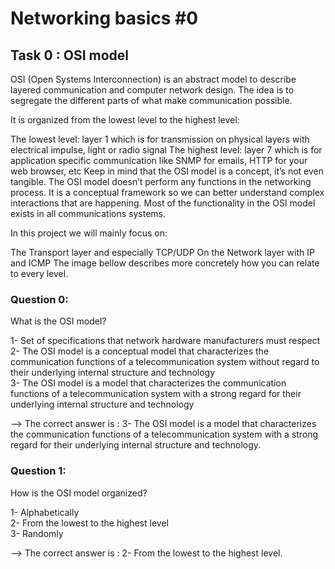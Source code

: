 # Networking basics #0  

## Task 0 : OSI model  

OSI (Open Systems Interconnection) is an abstract model to describe layered communication and computer network design. The idea is to segregate the different parts of what make communication possible.

It is organized from the lowest level to the highest level:

The lowest level: layer 1 which is for transmission on physical layers with electrical impulse, light or radio signal
The highest level: layer 7 which is for application specific communication like SNMP for emails, HTTP for your web browser, etc
Keep in mind that the OSI model is a concept, it’s not even tangible. The OSI model doesn’t perform any functions in the networking process. It is a conceptual framework so we can better understand complex interactions that are happening. Most of the functionality in the OSI model exists in all communications systems.

In this project we will mainly focus on:

The Transport layer and especially TCP/UDP
On the Network layer with IP and ICMP
The image bellow describes more concretely how you can relate to every level.

### Question 0: 

What is the OSI model?

1- Set of specifications that network hardware manufacturers must respect  
2- The OSI model is a conceptual model that characterizes the communication functions of a telecommunication system without regard to their underlying internal structure and technology  
3- The OSI model is a model that characterizes the communication functions of a telecommunication system with a strong regard for their underlying internal structure and technology  

--> The correct answer is : 3- The OSI model is a model that characterizes the communication functions of a telecommunication system with a strong regard for their underlying internal structure and technology.

### Question 1: 

How is the OSI model organized?

1- Alphabetically  
2- From the lowest to the highest level  
3- Randomly  

--> The correct answer is : 2- From the lowest to the highest level.  

